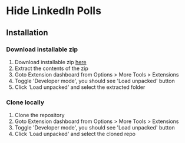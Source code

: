 # Hide LinkedIn Polls

## Installation

### Download installable zip
1. Download installable zip [here](https://github.com/gaurav-coditas/linkedin_poll_hide/raw/main/linkedin-poll-hider.zip "installeble zip")
2. Extract the contents of the zip
3. Goto Extension dashboard from Options > More Tools > Extensions
3. Toggle 'Developer mode', you should see 'Load unpacked' button
4. Click 'Load unpacked' and select the extracted folder

### Clone locally
1. Clone the repository
2. Goto Extension dashboard from Options > More Tools > Extensions
3. Toggle 'Developer mode', you should see 'Load unpacked' button
4. Click 'Load unpacked' and select the cloned repo
